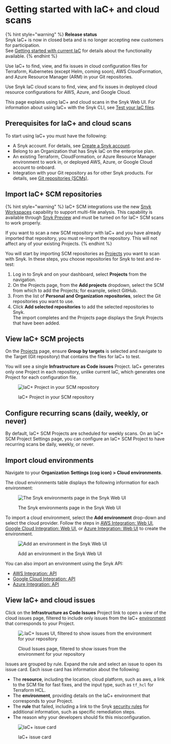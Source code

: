 # Getting started with IaC+ and cloud scans

{% hint style="warning" %}
**Release status** \
Snyk IaC+ is now in closed beta and is no longer accepting new customers for participation.\
See [Getting started with current IaC](https://docs.snyk.io/scan-using-snyk/snyk-iac/getting-started-with-current-iac) for details about the functionality available.
{% endhint %}

Use IaC+ to find, view, and fix issues in cloud configuration files for Terraform, Kubernetes (except Helm, coming soon), AWS CloudFormation, and Azure Resource Manager (ARM) in your Git repositories.

Use Snyk IaC cloud scans to find, view, and fix issues in deployed cloud resource configurations for AWS, Azure, and Google Cloud.

This page explains using IaC+ and cloud scans in the Snyk Web UI. For information about using IaC+ with the Snyk CLI, see [Test your IaC files](../../../snyk-cli/scan-and-maintain-projects-using-the-cli/snyk-cli-for-iac/test-your-iac-files/).

## Prerequisites for IaC+ and cloud scans

To start using IaC+ you must have the following:

* A Snyk account. For details, see [Create a Snyk account](broken-reference).
* Belong to an Organization that has Snyk IaC on the enterprise plan.
* An existing Terraform, CloudFormation, or Azure Resource Manager environment to work in, or deployed AWS, Azure, or Google Cloud account to onboard.
* Integration with your Git repository as for other Snyk products. For details, see [Git repositories (SCMs)](../../../scm-ide-and-ci-cd-integrations/snyk-scm-integrations/).

## Import IaC+ SCM repositories

{% hint style="warning" %}
IaC+ SCM integrations use the new [Snyk Workspaces](../../../scm-ide-and-ci-cd-integrations/snyk-scm-integrations/introduction-to-git-repository-integrations/workspaces-for-scm-integrations.md) capability to support multi-file analysis. This capability is available through [Snyk Preview](../../../snyk-admin/snyk-preview.md) and must be turned on for IaC+ SCM scans to work properly.

If you want to scan a new SCM repository with IaC+ and you have already imported that repository, you must re-import the repository. This will not affect any of your existing Projects.
{% endhint %}

You will start by importing SCM repositories as [Projects](../../../snyk-admin/snyk-projects/) you want to scan with Snyk. In these steps, you choose repositories for Snyk to test and re-test:

1. Log in to Snyk and on your dashboard, select **Projects** from the navigation.
2. On the Projects page, from the **Add projects** dropdown, select the SCM from which to add the Projects; for example, select GitHub.
3. From the list of **Personal and Organization repositories**, select the Git repositories you want to use.
4. Click **Add selected repositories** to add the selected repositories to Snyk.\
   The import completes and the Projects page displays the Snyk Projects that have been added.

## View IaC+ SCM projects

On the [Projects](../../../snyk-admin/snyk-projects/) page, ensure **Group by targets** is selected and navigate to the Target (Git repository) that contains the files for IaC+ to test.

You will see a single **Infrastructure as Code issues** Project. IaC+ generates only one Project in each repository, unlike current IaC, which generates one Project for each configuration file.

<figure><img src="../../../.gitbook/assets/Screenshot 2023-05-07 at 3.57.30 PM.png" alt="IaC+ Project in your SCM repository"><figcaption><p>IaC+ Project in your SCM repository</p></figcaption></figure>

## Configure recurring scans (daily, weekly, or never)

By default, IaC+ SCM Projects are scheduled for weekly scans. On an IaC+ SCM Project Settings page, you can configure an IaC+ SCM Project to have recurring scans be daily, weekly, or never.

## Import cloud environments

Navigate to your **Organization** **Settings (cog icon) > Cloud environments**.

The cloud environments table displays the following information for each environment:

<figure><img src="../../../.gitbook/assets/snyk-cloud-environments-page.png" alt="The Snyk environments page in the Snyk Web UI"><figcaption><p>The Snyk environments page in the Snyk Web UI</p></figcaption></figure>

To import a cloud environment, select the **Add environment** drop-down and select the cloud provider. Follow the steps in [AWS Integration: Web UI](../cloud-platforms-integrations/aws-integration/aws-integration-web-ui/), [Google Cloud Integration: Web UI](../cloud-platforms-integrations/google-cloud-integration/google-cloud-integration-web-ui/), or [Azure Integration: Web UI](../cloud-platforms-integrations/azure-integration-for-cloud-configurations/azure-integration-web-ui/) to create the environment.&#x20;

<figure><img src="../../../.gitbook/assets/snyk-cloud-environments-page-add-env.png" alt="Add an environment in the Snyk Web UI"><figcaption><p>Add an environment in the Snyk Web UI</p></figcaption></figure>

You can also import an environment using the Snyk API:

* [AWS Integration: API](../cloud-platforms-integrations/aws-integration/aws-integration-api/)
* [Google Cloud Integration: API](../cloud-platforms-integrations/google-cloud-integration/google-cloud-integration-api/)
* [Azure Integration: API](../cloud-platforms-integrations/azure-integration-for-cloud-configurations/snyk-cloud-for-azure-api/)

## View IaC+ and cloud issues

Click on the **Infrastructure as Code Issues** Project link to open a view of the cloud issues page, filtered to include only issues from the IaC+ [environment](key-concepts-for-iac+-and-cloud.md#environments) that corresponds to your Project.

<figure><img src="../../../.gitbook/assets/Screenshot 2023-05-07 at 4.04.13 PM.png" alt=".IaC+ Issues UI, filtered to show issues from the environment for your repository"><figcaption><p>Cloud Issues page, filtered to show issues from the environment for your repository</p></figcaption></figure>

Issues are grouped by rule. Expand the rule and select an issue to open its issue card. Each issue card has information about the following:

* The **resource**, including the location, cloud platform, such as aws, a link to the SCM file for fast fixes, and the input type, such as `tf_hcl` for Terraform HCL.
* The **environment**, providing details on the IaC+ environment that corresponds to your Project.
* The **rule** that failed, including a link to the Snyk [security rules](https://security.snyk.io/rules/cloud/) for additional information, such as specific remediation steps.
* The reason why your developers should fix this misconfiguration.

<figure><img src="../../../.gitbook/assets/Screenshot 2023-05-07 at 4.09.40 PM.png" alt="IaC+ issue card"><figcaption><p>IaC+ issue card</p></figcaption></figure>
